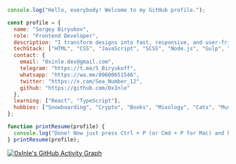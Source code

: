 ```javascript
console.log("Hello, everybody! Welcome to my GitHub profile.");

const profile = {
  name: "Sergey Biryukov",
  role: "Frontend Developer",
  description: "I transform designs into fast, responsive, and user-friendly websites. Crafting interfaces that look stunning and work flawlessly.",
  techStack: ["HTML", "CSS", "JavaScript", "SCSS", "Node.js", "Gulp", "Git"],
  contact: {
    email: "0xinle.dev@gmail.com",
    telegram: "https://t.me/S_Biryukoff",
    whatsapp: "https://wa.me/89600651546",
    twitter: "https://x.com/Sea_Number_12",
    github: "https://github.com/0xInle"
  },
  learning: ["React", "TypeScript"],
  hobbies: ["Snowboarding", "Crypto", "Books", "Mixology", "Cats", "Music"]
};

function printResume(profile) {
  console.log("Done! Now just press Ctrl + P (or Cmd + P for Mac) and hand it over to HR.");
} printResume(profile);

```
[![0xInle's GitHub Activity Graph](https://github-readme-activity-graph.vercel.app/graph?username=0xInle&bg_color=151b23&color=a5d6ff&line=ff7b72&point=d1a8ff&area=true&hide_border=true)](https://github.com/ashutosh00710/github-readme-activity-graph)
